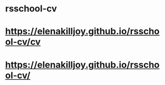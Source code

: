 # rsschool-cv
# https://elenakilljoy.github.io/rsschool-cv/cv
# https://elenakilljoy.github.io/rsschool-cv/
